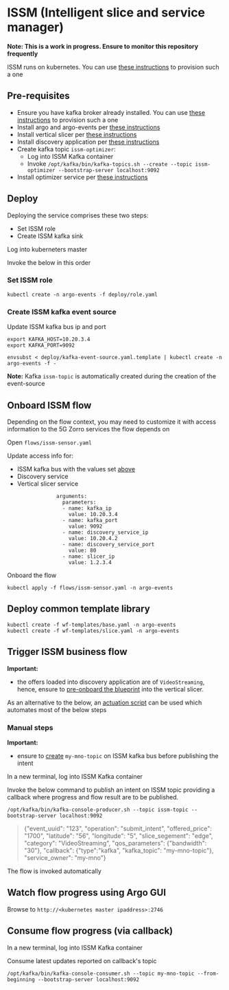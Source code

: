 # ISSM (Intelligent slice and service manager)

**Note: This is a work in progress. Ensure to monitor this repository frequently**

ISSM runs on kubernetes. You can use [these instructions](https://github.com/5GZORRO/infrastructure/blob/master/docs/kubernetes.md) to provision such a one

## Pre-requisites

* Ensure you have kafka broker already installed. You can use [these instructions](https://github.com/5GZORRO/infrastructure/blob/master/docs/kafka.md) to provision such a one
* Install argo and argo-events per [these instructions](docs/argo.md)
* Install vertical slicer per [these instructions](docs/slicer.md)
* Install discovery application per [these instructions](https://github.com/5GZORRO/Smart-Resource-and-Service-Discovery-application/blob/main/readme.txt)
* Create kafka topic `issm-optimizer`:
  * Log into ISSM Kafka container
  * Invoke `/opt/kafka/bin/kafka-topics.sh --create --topic issm-optimizer --bootstrap-server localhost:9092`
* Install optimizer service per [these instructions](https://github.com/5GZORRO/issm-optimizer/blob/master/README.md)

## Deploy

Deploying the service comprises these two steps:

* Set ISSM role
* Create ISSM kafka sink

Log into kuberneters master

Invoke the below in this order

### Set ISSM role

```
kubectl create -n argo-events -f deploy/role.yaml
```

### Create ISSM kafka event source

Update ISSM kafka bus ip and port

```
export KAFKA_HOST=10.20.3.4
export KAFKA_PORT=9092
```

```
envsubst < deploy/kafka-event-source.yaml.template | kubectl create -n argo-events -f -
```

**Note:** Kafka `issm-topic` is automatically created during the creation of the event-source

## Onboard ISSM flow

Depending on the flow context, you may need to customize it with access information to the 5G Zorro services the flow depends on

Open `flows/issm-sensor.yaml`

Update access info for:

* ISSM kafka bus with the values set [above](./README.md#create-issm-kafka-event-source)
* Discovery service
* Vertical slicer service

```
                arguments:
                  parameters:
                  - name: kafka_ip
                    value: 10.20.3.4
                  - name: kafka_port
                    value: 9092
                  - name: discovery_service_ip
                    value: 10.20.4.2
                  - name: discovery_service_port
                    value: 80
                  - name: slicer_ip
                    value: 1.2.3.4

```

Onboard the flow

```
kubectl apply -f flows/issm-sensor.yaml -n argo-events
```

## Deploy common template library

```
kubectl create -f wf-templates/base.yaml -n argo-events
kubectl create -f wf-templates/slice.yaml -n argo-events
```

## Trigger ISSM business flow

**Important:**
* the offers loaded into discovery application are of `VideoStreaming`, hence, ensure to [pre-onboard the blueprint](./scripts/slicer/README.md) into the vertical slicer.

As an alternative to the below, an [actuation script](scrips/actuator/README.md) can be used which automates most of the below steps

### Manual steps

**Important:**
* ensure to [create](https://github.com/5GZORRO/infrastructure/blob/master/docs/kafka.md#create-topics) `my-mno-topic` on ISSM kafka bus before publishing the intent

In a new terminal, log into ISSM Kafka container

Invoke the below command to publish an intent on ISSM topic providing a callback where progress and flow result are to be published.

```
/opt/kafka/bin/kafka-console-producer.sh --topic issm-topic --bootstrap-server localhost:9092
```

>{"event_uuid": "123", "operation": "submit_intent", "offered_price": "1700", "latitude": "56", "longitude": "5", "slice_segement": "edge", "category": "VideoStreaming", "qos_parameters": {"bandwidth": "30"}, "callback": {"type":"kafka", "kafka_topic": "my-mno-topic"}, "service_owner": "my-mno"}

The flow is invoked automatically

## Watch flow progress using Argo GUI

Browse to `http://<kubernetes master ipaddress>:2746`

## Consume flow progress (via callback)

In a new terminal, log into ISSM Kafka container

Consume latest updates reported on callback's topic

```
/opt/kafka/bin/kafka-console-consumer.sh --topic my-mno-topic --from-beginning --bootstrap-server localhost:9092
```
